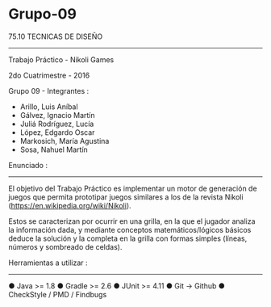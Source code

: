 # Grupo-09

75.10 TECNICAS DE DISEÑO
************************

Trabajo Práctico  -  Nikoli Games

2do Cuatrimestre - 2016

Grupo 09 - Integrantes :

* Arillo, Luis Aníbal
* Gálvez, Ignacio Martín
* Juliá Rodríguez, Lucía
* López, Edgardo Oscar
* Markosich, María Agustina
* Sosa, Nahuel Martín

Enunciado :
*********

El objetivo del Trabajo Práctico es implementar un motor de generación 
de juegos que permita prototipar juegos similares a los de la revista 
Nikoli (https://en.wikipedia.org/wiki/Nikoli).

Estos se caracterizan por ocurrir en una grilla, en la que el jugador 
analiza la información dada, y mediante conceptos matemáticos/lógicos 
básicos deduce la solución y la completa en la grilla con formas simples
(líneas, números y sombreado de celdas).

Herramientas a utilizar :
***********************
● Java >= 1.8
● Gradle >= 2.6
● JUnit >= 4.11
● Git -> Github
● CheckStyle / PMD / Findbugs

